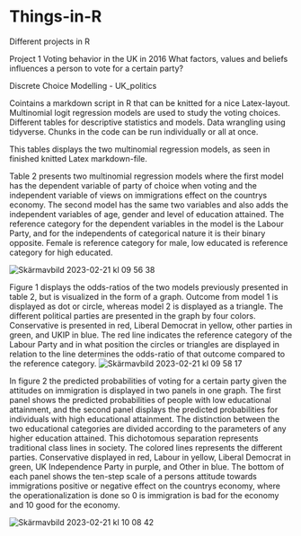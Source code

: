 # Things-in-R
Different projects in R


Project 1
Voting behavior in the UK in 2016
What factors, values and beliefs influences a person to vote for a certain party?

Discrete Choice Modelling - UK_politics

Cointains a markdown script in R that can be knitted for a nice Latex-layout.
Multinomial logit regression models are used to study the voting choices.
Different tables for descriptive statistics and models.
Data wrangling using tidyverse.
Chunks in the code can be run individually or all at once.

This tables displays the two multinomial regression models, as seen in finished knitted Latex markdown-file.


Table 2 presents two multinomial regression models where the first model has the dependent variable of party of choice when voting and the independent variable of views on immigrations effect on the countrys economy. The second model has the same two variables and also adds the independent variables of age, gender and level of education attained. The reference category for the dependent variables in the model is the Labour Party, and for the independents of categorical nature it is their binary opposite. Female is reference category for male, low educated is reference category for high educated.

![Skärmavbild 2023-02-21 kl  09 56 38](https://user-images.githubusercontent.com/120380560/220296608-dabaaa00-28c0-436f-ad09-576f46c69329.png)







Figure 1 displays the odds-ratios of the two models previously presented in table 2, but is visualized in the form of a graph. Outcome from model 1 is displayed as dot or circle, whereas model 2 is displayed as a triangle. The different political parties are presented in the graph by four colors. Conservative is presented in red, Liberal Democrat in yellow, other parties in green, and UKIP in blue. The red line indicates the reference category of the Labour Party and in what position the circles or triangles are displayed in relation to the line determines the odds-ratio of that outcome compared to the reference category.
![Skärmavbild 2023-02-21 kl  09 58 17](https://user-images.githubusercontent.com/120380560/220297037-20791797-e6ae-499a-a1a6-ded53723ddc5.png)

In figure 2 the predicted probabilities of voting for a certain party given the attitudes on immigration is displayed in two panels in one graph. The first panel shows the predicted probabilities of people with low educational attainment, and the second panel displays the predicted probabilities for individuals with high educational attainment. The distinction between the two educational categories are divided according to the parameters of any higher education attained. This dichotomous separation represents traditional class lines in society. The colored lines represents the different parties. Conservative displayed in red, Labour in yellow, Liberal Democrat in green, UK Independence Party in purple, and Other in blue. The bottom of each panel shows the ten-step scale of a persons attitude towards immigrations positive or negative effect on the countrys economy, where the operationalization is done so 0 is immigration is bad for the economy and 10 good for the economy.

![Skärmavbild 2023-02-21 kl  10 08 42](https://user-images.githubusercontent.com/120380560/220299764-46cb2d2c-7889-468e-bb63-5bc50cd48b1d.png)



